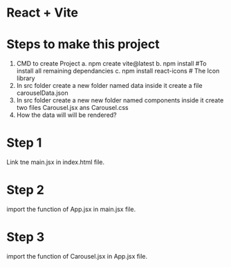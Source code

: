 # React + Vite
# Steps to make this project
1. CMD to create Project 
    a. npm create vite@latest
    b. npm install #To install all remaining dependancies
    c. npm install react-icons # The Icon library 
2. In src folder create a new folder named data inside it create a file carouselData.json 
3. In src folder create a new new folder named components inside it create two files Carousel.jsx ans Carousel.css 
4. How the data will will be rendered? 
# Step 1 
Link tne main.jsx in index.html file.
# Step 2
import the function of App.jsx in main.jsx file.
# Step 3
import the function of Carousel.jsx in App.jsx file.


